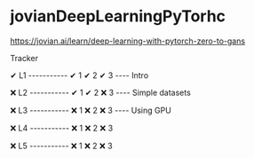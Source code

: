 # jovianDeepLearningPyTorhc
https://jovian.ai/learn/deep-learning-with-pytorch-zero-to-gans

Tracker

✔ L1   -----------  ✔ 1     ✔ 2      ✔ 3  ---- Intro

❌ L2   -----------  ✔ 1     ✔ 2      ❌ 3  ---- Simple datasets

❌ L3   -----------  ❌ 1     ❌ 2      ❌ 3   ---- Using GPU

❌ L4   -----------  ❌ 1     ❌ 2      ❌ 3

❌ L5   -----------  ❌ 1     ❌ 2      ❌ 3

